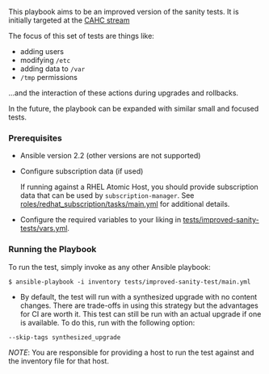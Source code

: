 This playbook aims to be an improved version of the sanity tests.  It is
initially targeted at the [CAHC stream](https://wiki.centos.org/SpecialInterestGroup/Atomic/Devel)

The focus of this set of tests are things like:
  - adding users
  - modifying `/etc`
  - adding data to `/var`
  - `/tmp` permissions

...and the interaction of these actions during upgrades and rollbacks.

In the future, the playbook can be expanded with similar small and focused
tests.

### Prerequisites
  - Ansible version 2.2 (other versions are not supported)

  - Configure subscription data (if used)

    If running against a RHEL Atomic Host, you should provide subscription
    data that can be used by `subscription-manager`.  See
    [roles/redhat_subscription/tasks/main.yml](roles/redhat_subscription/tasks/main.yml)
    for additional details.

  - Configure the required variables to your liking in [tests/improved-sanity-tests/vars.yml](tests/improved-sanity-tests/vars.yml).

### Running the Playbook

To run the test, simply invoke as any other Ansible playbook:

```
$ ansible-playbook -i inventory tests/improved-sanity-test/main.yml
```

- By default, the test will run with a synthesized upgrade with no content changes.  There are
  trade-offs in using this strategy but the advantages for CI are worth it.  This test can still
  be run with an actual upgrade if one is available.  To do this, run with the following option:

```
--skip-tags synthesized_upgrade
```

*NOTE*: You are responsible for providing a host to run the test against and the
inventory file for that host.
